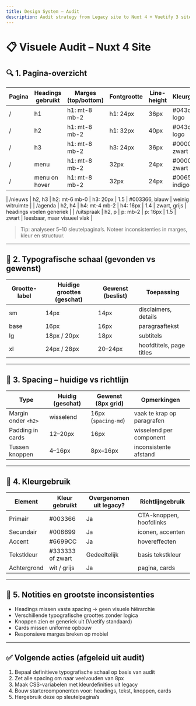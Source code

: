 ```yaml
---
title: Design System – Audit
description: Audit strategy from Legacy site to Nuxt 4 + Vuetify 3 site
---
```


# 📋 Visuele Audit – Nuxt 4 Site

## 🔍 1. Pagina-overzicht

| Pagina         | Headings gebruikt | Marges (top/bottom) | Fontgrootte  | Line-height  | Kleurgebruik     | Opmerkingen                     |
|----------------|-------------------|----------------------|-------------|--------------|------------------|---------------------------------|
| /              | h1                | h1: mt-8 mb-2        | h1: 24px    | 36px         | #043c72, logo  | Tiempos Headline                |
| /              | h2                | h1: mt-8 mb-2        | h1: 32px    | 40px         | #043c72, logo  | Tiempos Headline                |
| /              | h3                | h1: mt-8 mb-2        | h3: 24px    | 36px         | #000000, zwart | Tiempos Headline                |
| /              | menu              | h1: mt-8 mb-2        |     32px    | 24px         | #000000, zwart | Tiempos Headline                |
| /              | menu on hover     | h1: mt-8 mb-2        |     32px    | 24px         | #0065ca, indigo| Tiempos Headline                |


| /nieuws        | h2, h3            | h2: mt-6 mb-0        | h3: 20px    | 1.5          | #003366, blauw | weinig witruimte                |
| /agenda        | h2, h4            | h4: mt-4 mb-2        | h4: 16px    | 1.4          | zwart, grijs     | headings voelen generiek        |
| /uitspraak     | h2, p             | p: mb-2              | p: 16px     | 1.5          | zwart            | leesbaar, maar visueel vlak     |

> Tip: analyseer 5–10 sleutelpagina’s. Noteer inconsistenties in marges, kleur en structuur.

---

## 🎨 2. Typografische schaal (gevonden vs gewenst)

| Grootte-label | Huidige groottes (geschat) | Gewenst (beslist) | Toepassing                       |
|---------------|----------------------------|-------------------|----------------------------------|
| sm            | 14px                       | 14px              | disclaimers, details             |
| base          | 16px                       | 16px              | paragraaftekst                   |
| lg            | 18px / 20px                | 18px              | subtitels                        |
| xl            | 24px / 28px                | 20–24px           | hoofdtitels, page titles         |

---

## 📏 3. Spacing – huidige vs richtlijn

| Type               | Huidig (geschat) | Gewenst (8px grid) | Opmerkingen                      |
|--------------------|------------------|--------------------|----------------------------------|
| Margin onder `<h2>`| wisselend        | 16px (`spacing-md`) | vaak te krap op paragrafen      |
| Padding in cards   | 12–20px          | 16px               | wisselend per component          |
| Tussen knoppen     | 4–16px           | 8px–16px           | inconsistente afstand            |

---

## 🌈 4. Kleurgebruik

| Element       | Kleur gebruikt     | Overgenomen uit legacy? | Richtlijngebruik                |
|---------------|--------------------|--------------------------|--------------------------------|
| Primair       | #003366          | Ja                       | CTA-knoppen, hoofdlinks        |
| Secundair     | #006699          | Ja                       | iconen, accenten               |
| Accent        | #6699CC          | Ja                       | hovereffecten                  |
| Tekstkleur    | #333333 of zwart | Gedeeltelijk             | basis tekstkleur               |
| Achtergrond   | wit / grijs        | Ja                       | pagina, cards                  |

---

## 📌 5. Notities en grootste inconsistenties

- Headings missen vaste spacing → geen visuele hiërarchie
- Verschillende typografische groottes zonder logica
- Knoppen zien er generiek uit (Vuetify standaard)
- Cards missen uniforme opbouw
- Responsieve marges breken op mobiel

---

## ✅ Volgende acties (afgeleid uit audit)

1. Bepaal definitieve typografische schaal op basis van audit
2. Zet alle spacing om naar veelvouden van 8px
3. Maak CSS-variabelen met kleurdefinities uit legacy
4. Bouw startercomponenten voor: headings, tekst, knoppen, cards
5. Hergebruik deze op sleutelpagina’s
